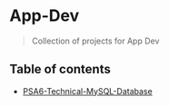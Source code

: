# App-Dev

> Collection of projects for App Dev

## Table of contents

- [PSA6-Technical-MySQL-Database](PSA6-CI)